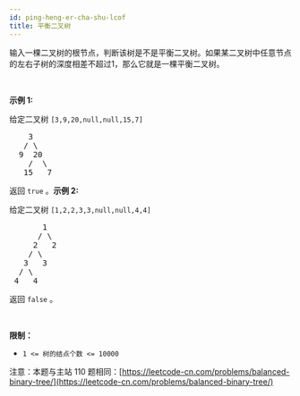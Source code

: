 ```yaml
---
id: ping-heng-er-cha-shu-lcof
title: 平衡二叉树
---
```

输入一棵二叉树的根节点，判断该树是不是平衡二叉树。如果某二叉树中任意节点的左右子树的深度相差不超过1，那么它就是一棵平衡二叉树。

 

**示例 1:**

给定二叉树 <code>[3,9,20,null,null,15,7]</code>


<pre>    3<br/>   / \<br/>  9  20<br/>    /  \<br/>   15   7</pre>

返回 <code>true</code> 。**示例 2:**

给定二叉树 <code>[1,2,2,3,3,null,null,4,4]</code>


<pre>       1<br/>      / \<br/>     2   2<br/>    / \<br/>   3   3<br/>  / \<br/> 4   4<br/></pre>

返回 <code>false</code> 。

 

**限制：**


- <code>1 &lt;= 树的结点个数 &lt;= 10000</code>

注意：本题与主站 110 题相同：[https://leetcode-cn.com/problems/balanced-binary-tree/](https://leetcode-cn.com/problems/balanced-binary-tree/)

 
